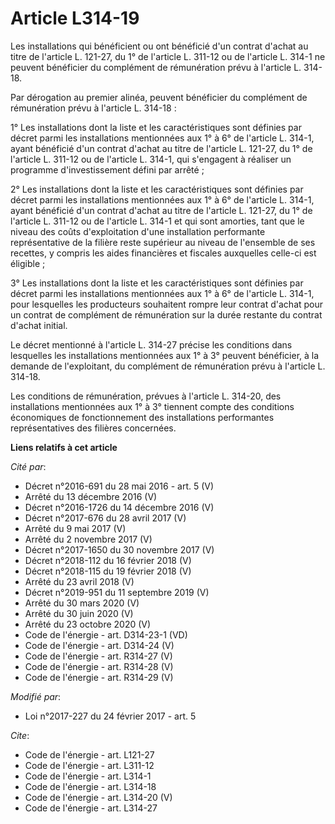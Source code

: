# Article L314-19

Les installations qui bénéficient ou ont bénéficié d'un contrat d'achat au titre de l'article L. 121-27, du 1° de l'article
L. 311-12 ou de l'article L. 314-1 ne peuvent bénéficier du complément de rémunération prévu à l'article L. 314-18. 

Par dérogation au premier alinéa, peuvent bénéficier du complément de rémunération prévu à l'article L. 314-18 : 

1° Les installations dont la liste et les caractéristiques sont définies par décret parmi les installations mentionnées aux
1° à 6° de l'article L. 314-1, ayant bénéficié d'un contrat d'achat au titre de l'article L. 121-27, du 1° de l'article L.
311-12 ou de l'article L. 314-1, qui s'engagent à réaliser un programme d'investissement défini par arrêté ; 

2° Les installations dont la liste et les caractéristiques sont définies par décret parmi les installations mentionnées aux
1° à 6° de l'article L. 314-1, ayant bénéficié d'un contrat d'achat au titre de l'article L. 121-27, du 1° de l'article L.
311-12 ou de l'article L. 314-1 et qui sont amorties, tant que le niveau des coûts d'exploitation d'une installation
performante représentative de la filière reste supérieur au niveau de l'ensemble de ses recettes, y compris les aides
financières et fiscales auxquelles celle-ci est éligible ; 

3° Les installations dont la liste et les caractéristiques sont définies par décret parmi les installations mentionnées aux
1° à 6° de l'article L. 314-1, pour lesquelles les producteurs souhaitent rompre leur contrat d'achat pour un contrat de
complément de rémunération sur la durée restante du contrat d'achat initial. 

Le décret mentionné à l'article L. 314-27 précise les conditions dans lesquelles les installations mentionnées aux 1° à 3°
peuvent bénéficier, à la demande de l'exploitant, du complément de rémunération prévu à l'article L. 314-18. 

Les conditions de rémunération, prévues à l'article L. 314-20, des installations mentionnées aux 1° à 3° tiennent compte des
conditions économiques de fonctionnement des installations performantes représentatives des filières concernées.

**Liens relatifs à cet article**

_Cité par_:

  - Décret n°2016-691 du 28 mai 2016 - art. 5 (V)
  - Arrêté du 13 décembre 2016 (V)
  - Décret n°2016-1726 du 14 décembre 2016 (V)
  - Décret n°2017-676 du 28 avril 2017 (V)
  - Arrêté du 9 mai 2017 (V)
  - Arrêté du 2 novembre 2017 (V)
  - Décret n°2017-1650 du 30 novembre 2017 (V)
  - Décret n°2018-112 du 16 février 2018 (V)
  - Décret n°2018-115 du 19 février 2018 (V)
  - Arrêté du 23 avril 2018 (V)
  - Décret n°2019-951 du 11 septembre 2019 (V)
  - Arrêté du 30 mars 2020 (V)
  - Arrêté du 30 juin 2020 (V)
  - Arrêté du 23 octobre 2020 (V)
  - Code de l'énergie - art. D314-23-1 (VD)
  - Code de l'énergie - art. D314-24 (V)
  - Code de l'énergie - art. R314-27 (V)
  - Code de l'énergie - art. R314-28 (V)
  - Code de l'énergie - art. R314-29 (V)

_Modifié par_:

  - Loi n°2017-227 du 24 février 2017 - art. 5

_Cite_:

  - Code de l'énergie - art. L121-27
  - Code de l'énergie - art. L311-12
  - Code de l'énergie - art. L314-1
  - Code de l'énergie - art. L314-18
  - Code de l'énergie - art. L314-20 (V)
  - Code de l'énergie - art. L314-27
